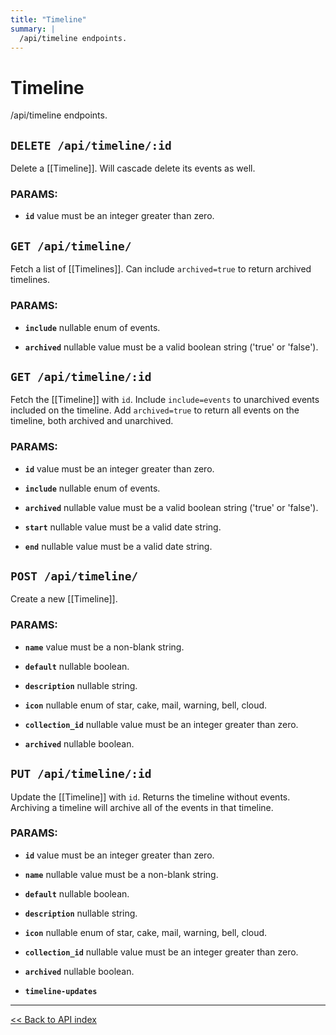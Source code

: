 ```yaml
---
title: "Timeline"
summary: |
  /api/timeline endpoints.
---
```


# Timeline

/api/timeline endpoints.

## `DELETE /api/timeline/:id`

Delete a [[Timeline]]. Will cascade delete its events as well.

### PARAMS:

-  **`id`** value must be an integer greater than zero.

## `GET /api/timeline/`

Fetch a list of [[Timelines]]. Can include `archived=true` to return archived timelines.

### PARAMS:

-  **`include`** nullable enum of events.

-  **`archived`** nullable value must be a valid boolean string ('true' or 'false').

## `GET /api/timeline/:id`

Fetch the [[Timeline]] with `id`. Include `include=events` to unarchived events included on the timeline. Add
  `archived=true` to return all events on the timeline, both archived and unarchived.

### PARAMS:

-  **`id`** value must be an integer greater than zero.

-  **`include`** nullable enum of events.

-  **`archived`** nullable value must be a valid boolean string ('true' or 'false').

-  **`start`** nullable value must be a valid date string.

-  **`end`** nullable value must be a valid date string.

## `POST /api/timeline/`

Create a new [[Timeline]].

### PARAMS:

-  **`name`** value must be a non-blank string.

-  **`default`** nullable boolean.

-  **`description`** nullable string.

-  **`icon`** nullable enum of star, cake, mail, warning, bell, cloud.

-  **`collection_id`** nullable value must be an integer greater than zero.

-  **`archived`** nullable boolean.

## `PUT /api/timeline/:id`

Update the [[Timeline]] with `id`. Returns the timeline without events. Archiving a timeline will archive all of the
  events in that timeline.

### PARAMS:

-  **`id`** value must be an integer greater than zero.

-  **`name`** nullable value must be a non-blank string.

-  **`default`** nullable boolean.

-  **`description`** nullable string.

-  **`icon`** nullable enum of star, cake, mail, warning, bell, cloud.

-  **`collection_id`** nullable value must be an integer greater than zero.

-  **`archived`** nullable boolean.

-  **`timeline-updates`**

---

[<< Back to API index](../../api-documentation.md)